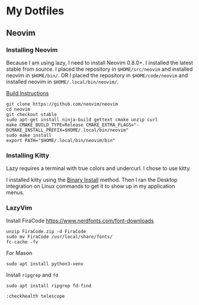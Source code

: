 # My Dotfiles

## Neovim

### Installing Neovim

Because I am using lazy, I need to install Neovim 0.8.0+.
I installed the latest stable from source.
I placed the repository in `$HOME/src/neovim` and installed neovim in `$HOME/bin/`.
OR
I placed the repository in `$HOME/code/neovim` and installed neovim in `$HOME/.local/bin/neovim/`.

[Build Instructions](https://github.com/neovim/neovim/blob/master/BUILD.md)

```
git clone https://github.com/neovim/neovim
cd neovim
git checkout stable
sudo apt-get install ninja-build gettext cmake unzip curl
make CMAKE_BUILD_TYPE=Release CMAKE_EXTRA_FLAGS="-DCMAKE_INSTALL_PREFIX=$HOME/.local/bin/neovim"
sudo make install
export PATH="$HOME/.local/bin/neovim/bin"
```

### Installing Kitty

Lazy requires a terminal with true colors and undercurl.
I chose to use kitty.

I installed kitty using the [Binary Install](https://sw.kovidgoyal.net/kitty/binary/) method.
Then I ran the Desktop integration on Linux commands to get it to show up in my application menus.


### LazyVim

Install FiraCode
https://www.nerdfonts.com/font-downloads
```
unzip FiraCode.zip -d FiraCode
sudo mv FiraCode /usr/local/share/fonts/
fc-cache -fv
```
For Mason
```
sudo apt install python3-venv
```

Install `ripgrep` and `fd`

```
sudo apt install ripgrep fd-find
```

```
:checkhealth telescope
```

